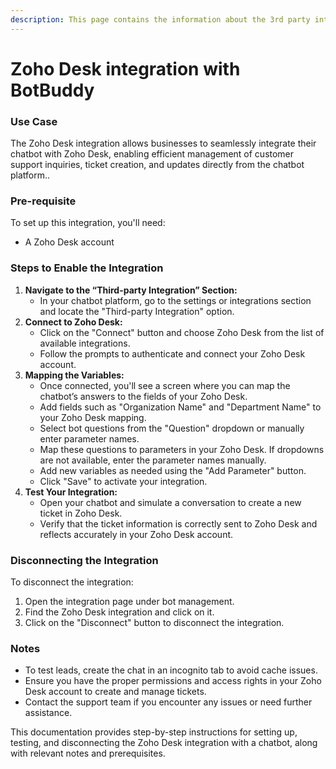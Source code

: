 ```yaml
---
description: This page contains the information about the 3rd party integrations.
---
```


# Zoho Desk integration with BotBuddy

### Use Case

The Zoho Desk integration allows businesses to seamlessly integrate their chatbot with Zoho Desk, enabling efficient management of customer support inquiries, ticket creation, and updates directly from the chatbot platform..

### Pre-requisite

To set up this integration, you'll need:

* A Zoho Desk account

### Steps to Enable the Integration

1. **Navigate to the “Third-party Integration” Section:**
   * In your chatbot platform, go to the settings or integrations section and locate the "Third-party Integration" option.
2. **Connect to Zoho Desk:**
   * Click on the "Connect" button and choose Zoho Desk from the list of available integrations.
   * Follow the prompts to authenticate and connect your Zoho Desk account.
3. **Mapping the Variables:**
   * Once connected, you'll see a screen where you can map the chatbot’s answers to the fields of your Zoho Desk.
   * Add fields such as "Organization Name" and "Department Name" to your Zoho Desk mapping.
   * Select bot questions from the "Question" dropdown or manually enter parameter names.
   * Map these questions to parameters in your Zoho Desk. If dropdowns are not available, enter the parameter names manually.
   * Add new variables as needed using the "Add Parameter" button.
   * Click "Save" to activate your integration.
4. **Test Your Integration:**
   * Open your chatbot and simulate a conversation to create a new ticket in Zoho Desk.
   * Verify that the ticket information is correctly sent to Zoho Desk and reflects accurately in your Zoho Desk account.

### Disconnecting the Integration

To disconnect the integration:

1. Open the integration page under bot management.
2. Find the Zoho Desk integration and click on it.
3. Click on the "Disconnect" button to disconnect the integration.

### Notes

* To test leads, create the chat in an incognito tab to avoid cache issues.
* Ensure you have the proper permissions and access rights in your Zoho Desk account to create and manage tickets.
* Contact the support team if you encounter any issues or need further assistance.

This documentation provides step-by-step instructions for setting up, testing, and disconnecting the Zoho Desk integration with a chatbot, along with relevant notes and prerequisites.
